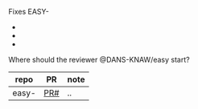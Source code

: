 Fixes EASY-

* 
* 
* 

Where should the reviewer @DANS-KNAW/easy start?

repo                       | PR                | note
-------------------------- | ----------------- | ----
easy-                      | [PR#](PRlink)     | ..


